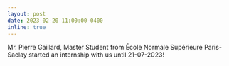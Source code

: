 ```yaml
---
layout: post
date: 2023-02-20 11:00:00-0400
inline: true
---
```


Mr. Pierre Gaillard, Master Student from École Normale Supérieure Paris-Saclay started an internship with us until 21-07-2023!
